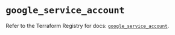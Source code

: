 # `google_service_account`

Refer to the Terraform Registry for docs: [`google_service_account`](https://registry.terraform.io/providers/hashicorp/google-beta/6.18.0/docs/resources/google_service_account).
